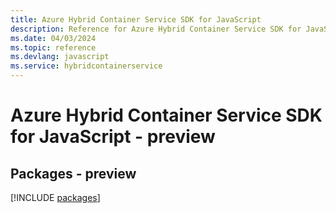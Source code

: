 ```yaml
---
title: Azure Hybrid Container Service SDK for JavaScript
description: Reference for Azure Hybrid Container Service SDK for JavaScript
ms.date: 04/03/2024
ms.topic: reference
ms.devlang: javascript
ms.service: hybridcontainerservice
---
```

# Azure Hybrid Container Service SDK for JavaScript - preview
## Packages - preview
[!INCLUDE [packages](hybrid-container-service-index.md)]
